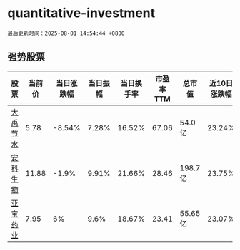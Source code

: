 # quantitative-investment

`最后更新时间：2025-08-01 14:54:44 +0800`

## 强势股票

|股票|当前价|当日涨跌幅|当日振幅|当日换手率|市盈率TTM|总市值|近10日涨跌幅|
|----|----|----|----|----|----|----|----|
|[大禹节水](https://xueqiu.com/S/SZ300021)|5.78|-8.54%|7.28%|16.52%|67.06|54.0亿|23.24%|
|[安科生物](https://xueqiu.com/S/SZ300009)|11.88|-1.9%|9.91%|21.66%|28.46|198.7亿|23.75%|
|[亚宝药业](https://xueqiu.com/S/SH600351)|7.95|6%|9.6%|18.67%|23.41|55.65亿|23.07%|
